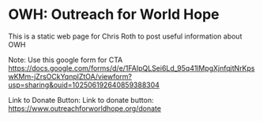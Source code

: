 # OWH: Outreach for World Hope
This is a static web page for Chris Roth to post useful information about OWH

Note: Use this google form for CTA
https://docs.google.com/forms/d/e/1FAIpQLSei6Ld_95q41lMpgXjnfqjtNrKpswKMm-jZrsOCkYqnplZtOA/viewform?usp=sharing&ouid=102506192640859388304


Link to Donate Button: Link to donate button:  https://www.outreachforworldhope.org/donate

